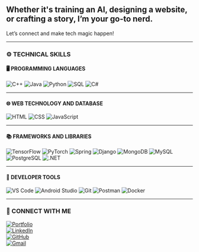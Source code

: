 ## Whether it's training an AI, designing a website, or crafting a story, I’m your go-to nerd.  
Let’s connect and make tech magic happen!

---

### ⚙️ TECHNICAL SKILLS

#### 🖥️ PROGRAMMING LANGUAGES  
![C++](https://img.shields.io/badge/C++-00599C?style=flat&logo=c%2B%2B&logoColor=white)
![Java](https://img.shields.io/badge/Java-007396?style=flat&logo=java&logoColor=white)
![Python](https://img.shields.io/badge/Python-3776AB?style=flat&logo=python&logoColor=white)
![SQL](https://img.shields.io/badge/SQL-4479A1?style=flat&logo=postgresql&logoColor=white)
![C#](https://img.shields.io/badge/C%23-239120?style=flat&logo=c-sharp&logoColor=white)

---

#### 🌐 WEB TECHNOLOGY AND DATABASE  
![HTML](https://img.shields.io/badge/HTML5-E34F26?style=flat&logo=html5&logoColor=white)
![CSS](https://img.shields.io/badge/CSS3-1572B6?style=flat&logo=css3&logoColor=white)
![JavaScript](https://img.shields.io/badge/JavaScript-F7DF1E?style=flat&logo=javascript&logoColor=black)

---

#### 📚 FRAMEWORKS AND LIBRARIES  
![TensorFlow](https://img.shields.io/badge/TensorFlow-FF6F00?style=flat&logo=tensorflow&logoColor=white)
![PyTorch](https://img.shields.io/badge/PyTorch-EE4C2C?style=flat&logo=pytorch&logoColor=white)
![Spring](https://img.shields.io/badge/Spring-6DB33F?style=flat&logo=spring&logoColor=white)
![Django](https://img.shields.io/badge/Django-092E20?style=flat&logo=django&logoColor=white)
![MongoDB](https://img.shields.io/badge/MongoDB-47A248?style=flat&logo=mongodb&logoColor=white)
![MySQL](https://img.shields.io/badge/MySQL-4479A1?style=flat&logo=mysql&logoColor=white)
![PostgreSQL](https://img.shields.io/badge/PostgreSQL-4169E1?style=flat&logo=postgresql&logoColor=white)
![.NET](https://img.shields.io/badge/.NET-512BD4?style=flat&logo=dotnet&logoColor=white)

---

#### 🧰 DEVELOPER TOOLS  
![VS Code](https://img.shields.io/badge/VS%20Code-007ACC?style=flat&logo=visual-studio-code&logoColor=white)
![Android Studio](https://img.shields.io/badge/Android%20Studio-3DDC84?style=flat&logo=android-studio&logoColor=white)
![Git](https://img.shields.io/badge/Git-F05032?style=flat&logo=git&logoColor=white)
![Postman](https://img.shields.io/badge/Postman-FF6C37?style=flat&logo=postman&logoColor=white)
![Docker](https://img.shields.io/badge/Docker-2496ED?style=flat&logo=docker&logoColor=white)

---

### 🤝 CONNECT WITH ME  
[![Portfolio](https://img.shields.io/badge/Portfolio-000?style=flat&logo=firefox&logoColor=white)](https://afrafalakh.journoportfolio.com)  
[![LinkedIn](https://img.shields.io/badge/LinkedIn-0A66C2?style=flat&logo=linkedin&logoColor=white)](https://www.linkedin.com/in/afra-falakh-1a997328b/)  
[![GitHub](https://img.shields.io/badge/GitHub-181717?style=flat&logo=github&logoColor=white)](https://github.com/afra16181falakh)  
[![Gmail](https://img.shields.io/badge/Gmail-D14836?style=flat&logo=gmail&logoColor=white)](mailto:afraa1917@gmail.com)
